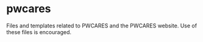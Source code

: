 # pwcares
Files and templates related to PWCARES and the PWCARES website. Use of these files is encouraged.
